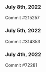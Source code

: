 ### July 8th, 2022

Commit #215257

### July 5th, 2022

Commit #314353


### July 4th, 2022

Commit #72281

